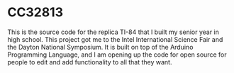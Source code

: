 # CC32813
This is the source code for the replica TI-84 that I built my senior year in high school. This project got me to the Intel International Science Fair and the Dayton National Symposium. It is built on top of the Arduino Programming Language, and I am opening up the code for open source for people to edit and add functionality to all that they want.

